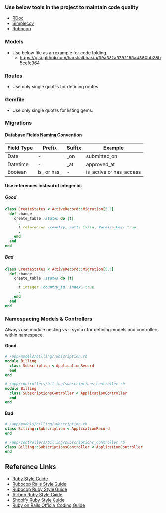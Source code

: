 ### Use below tools in the project to maintain code quality

* [RDoc](https://ruby.github.io/rdoc/)
* [Simplecov](https://github.com/colszowka/simplecov)
* [Rubocop](http://www.rubocop.org/en/stable/)

### Models

* Use below file as an example for code folding.
  * https://gist.github.com/harshalbhakta/39a332a5792195a4380bb28b5cefc964

### Routes

* Use only single quotes for defining routes.

### Gemfile

* Use only single quotes for listing gems.

### Migrations

#### Database Fields Naming Convention

| Field Type  |  Prefix  | Suffix  | Example |
|---|---|---|----|
| Date  | - | _on | submitted_on |
| Datetime  | - | _at  | approved_at |
| Boolean  | is_ or has_ | - | is_active or has_access |

#### Use references instead of integer id.

##### Good

````ruby
class CreateStates < ActiveRecord::Migration[5.0]
  def change
    create_table :states do |t|
      .
      t.references :country, null: false, foreign_key: true
      .
    end
  end
end
````

##### Bad

````ruby
class CreateStates < ActiveRecord::Migration[5.0]
  def change
    create_table :states do |t|
      .
      t.integer :country_id, index: true
      .
    end
  end
end
````

### Namespacing Models & Controllers

Always use module nesting vs :: syntax for defining models and controllers within namespace.

#### Good

````ruby
# /app/models/billing/subscription.rb
module Billing
  class Subscription < ApplicationRecord
  end
end

# /app/controllers/billing/subscriptions_controller.rb
module Billing
  class SubscriptionsController < ApplicationController
  end
end
````

#### Bad

````ruby
# /app/models/billing/subscription.rb
class Billing::Subscription < ApplicationRecord
end

# /app/controllers/billing/subscriptions_controller.rb
class Billing::SubscriptionsController < ApplicationController
end
````

## Reference Links

* [Ruby Style Guide](https://rubystyle.guide/)
* [Rubocop Rails Style Guide](https://github.com/rubocop-hq/rails-style-guide)
* [Rubocop Ruby Style Guide](https://github.com/rubocop-hq/ruby-style-guide)
* [Airbnb Ruby Style Guide](https://github.com/airbnb/ruby)
* [Shopify Ruby Style Guide](https://shopify.github.io/ruby-style-guide/)
* [Ruby on Rails Official Coding Guide](https://guides.rubyonrails.org/contributing_to_ruby_on_rails.html#follow-the-coding-conventions)
